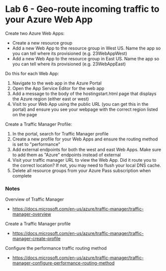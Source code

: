 # Lab 6 - Geo-route incoming traffic to your Azure Web App

Create two Azure Web Apps:

* Create a new resource group
* Add a new Web App to the resource group in West US. Name the app so you can tell where its provisioned (e.g. 23WebAppWest)
* Add a new Web App to the resource group in East US. Name the app so you can tell where its provisioned (e.g. 23WebAppEast)

Do this for each Web App:

1. Navigate to the web app in the Azure Portal
2. Open the App Service Editor for the web app
3. Add a message to the body of the hostingstart.html page that displays the Azure region (either east or west)
4. Visit to your Web App using the public URL (you can get this in the portal) and ensure you see your webpage with the correct region listed on the page

Create a Traffic Manager Profile:

1. In the portal, search for Traffic Manager profile
2. Create a new profile for your Web Apps and ensure the routing method is set to "performance"
3. Add external endpoints for both the west and east Web Apps. Make sure to add them as "Azure" endpoints instead of external
4. Visit your traffic manager URL to view the Web App. Did it route you to the correct location? If not, you may need to flush your local DNS cache.
5. Delete all resource groups from your Azure Pass subscription when complete

### Notes

Overview of Traffic Manager
* https://docs.microsoft.com/en-us/azure/traffic-manager/traffic-manager-overview

Create a Traffic Manager profile
* https://docs.microsoft.com/en-us/azure/traffic-manager/traffic-manager-create-profile

Configure the performance traffic routing method
* https://docs.microsoft.com/en-us/azure/traffic-manager/traffic-manager-configure-performance-routing-method
